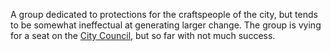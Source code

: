 A group dedicated to protections for the craftspeople of the city, but tends to be somewhat ineffectual at generating larger change. The group is vying for a seat on the [City Council](IPoK%20Wiki/Organizations/ZeNa/ZeNa%20City%20Council.md), but so far with not much success.